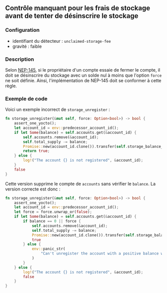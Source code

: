 
## Contrôle manquant pour les frais de stockage avant de tenter de désinscrire le stockage

### Configuration

* identifiant du détecteur : `unclaimed-storage-fee`
* gravité : faible

### Description

Selon [NEP-145](https://github.com/near/NEPs/blob/master/neps/nep-0145.md#5-account-gracefully-closes-registration), si le propriétaire d'un compte essaie de fermer le compte, il doit se désinscrire du stockage avec un solde nul à moins que l'option `force` ne soit définie. Ainsi, l'implémentation de NEP-145 doit se conformer à cette règle.

### Exemple de code

Voici un exemple incorrect de `storage_unregister` :

```rust
fn storage_unregister(&mut self, force: Option<bool>) -> bool {
    assert_one_yocto();
    let account_id = env::predecessor_account_id();
    if let Some(balance) = self.accounts.get(&account_id) {
        self.accounts.remove(&account_id);
        self.total_supply -= balance;
        Promise::new(account_id.clone()).transfer(self.storage_balance_bounds().min.0 + 1);
        return true;
    } else {
        log!("The account {} is not registered", &account_id);
    }
    false
}
```

Cette version supprime le compte de `accounts` sans vérifier le `balance`. La version correcte est donc :

```rust
fn storage_unregister(&mut self, force: Option<bool>) -> bool {
    assert_one_yocto();
    let account_id = env::predecessor_account_id();
    let force = force.unwrap_or(false);
    if let Some(balance) = self.accounts.get(&account_id) {
        if balance == 0 || force {
            self.accounts.remove(&account_id);
            self.total_supply -= balance;
            Promise::new(account_id.clone()).transfer(self.storage_balance_bounds().min.0 + 1);
            true
        } else {
            env::panic_str(
                "Can't unregister the account with a positive balance without force",
            )
        }
    } else {
        log!("The account {} is not registered", &account_id);
        false
    }
}
```
